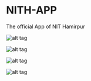# NITH-APP
The official App of NIT Hamirpur

![alt tag](https://github.com/top-gun007/NITH-APP/blob/master/Screenshot_20170401-144411.png)

![alt tag](https://github.com/top-gun007/NITH-APP/blob/master/Screenshot_20170401-144443.png)

![alt tag](https://github.com/top-gun007/NITH-APP/blob/master/Screenshot_20170401-144453.png)

![alt tag](https://github.com/top-gun007/NITH-APP/blob/master/Screenshot_20170401-144555.png)
